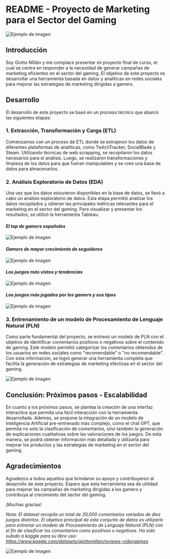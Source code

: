 # README - Proyecto de Marketing para el Sector del Gaming

![Ejemplo de imagen](/imagenes/Leonardo_Signature_playstation_gamers_0.jpg)

## Introducción

Soy Giotto Millán y me complace presentar mi proyecto final de curso, el cual se centra en responder a la necesidad de generar campañas de marketing eficientes en el sector del gaming. El objetivo de este proyecto es desarrollar una herramienta basada en datos y analíticas en redes sociales para mejorar las estrategias de marketing dirigidas a gamers.

## Desarrollo

El desarrollo de este proyecto se basó en un proceso técnico que abarcó las siguientes etapas:

### 1. Extracción, Transformación y Carga (ETL)

Comenzamos con un proceso de ETL donde se extrajeron los datos de diferentes plataformas de analíticas, como TwitchTracker, SocialBlade y Steam. Utilizando técnicas de web scrapping, se recopilaron los datos necesarios para el análisis. Luego, se realizaron transformaciones y limpieza de los datos para que fueran manipulables y se creó una base de datos para almacenarlos.

### 2. Análisis Exploratorio de Datos (EDA)

Una vez que los datos estuvieron disponibles en la base de datos, se llevó a cabo un análisis exploratorio de datos. Esta etapa permitió analizar los datos recopilados y obtener las principales métricas relevantes para el marketing en el sector del gaming. Para visualizar y presentar los resultados, se utilizó la herramienta Tableau.

#### *El top de gamers españoles*
![Ejemplo de imagen](/imagenes/Dashboard%201.png)

#### *Gamers de mayor crecimiento de seguidores*
![Ejemplo de imagen](/imagenes/Dashboard%201%20(1).png)

#### *Los juegos más vistos y tendencias*
![Ejemplo de imagen](/imagenes/Dashboard%201%20(2).png)

#### *Los juegos más jugados por los gamers y sus tipos*
![Ejemplo de imagen](/imagenes/LO_MAS_STRIMEADO.png)

### 3. Entrenamiento de un modelo de Procesamiento de Lenguaje Natural (PLN)

Como parte fundamental del proyecto, se entrenó un modelo de PLN con el objetivo de identificar comentarios positivos o negativos sobre el contenido de gaming. Este modelo permitió categorizar los comentarios obtenidos de los usuarios en redes sociales como "recomendable" o "no recomendable". Con esta información, se logró generar una herramienta completa que facilita la generación de estrategias de marketing efectivas en el sector del gaming.

![Ejemplo de imagen](/imagenes/ml_error.png)

## Conclusión: Próximos pasos - Escalabilidad

En cuanto a los próximos pasos, se plantea la creación de una interfaz interactiva que permita una fácil interacción con la herramienta desarrollada. Además, se propone la integración de un modelo de Inteligencia Artificial pre-entrenado más complejo, como el chat GPT, que permita no solo la clasificación de comentarios, sino también la generación de explicaciones cualitativas sobre las valoraciones de los juegos. De esta manera, se podrá obtener información más detallada y utilizarla para mejorar los productos y las estrategias de marketing en el sector del gaming.

## Agradecimientos

Agradezco a todos aquellos que brindaron su apoyo y contribuyeron al desarrollo de este proyecto. Espero que esta herramienta sea de utilidad para mejorar las campañas de marketing dirigidas a los gamers y contribuya al crecimiento del sector del gaming.

¡Muchas gracias!

*Nota: El dataset recopila un total de 20,000 comentarios variados de diez juegos distintos. El objetivo principal de este conjunto de datos es utilizarlo para entrenar un modelo de Procesamiento de Lenguaje Natural (PLN) con el fin de clasificar los comentarios como positivos o negativos. Ha sido subido a kaggle para su libre uso: https://www.kaggle.com/datasets/giottomillan/reviews-videogames*

![Ejemplo de imagen](/imagenes/Leonardo_Signature_playstation_0.jpg)